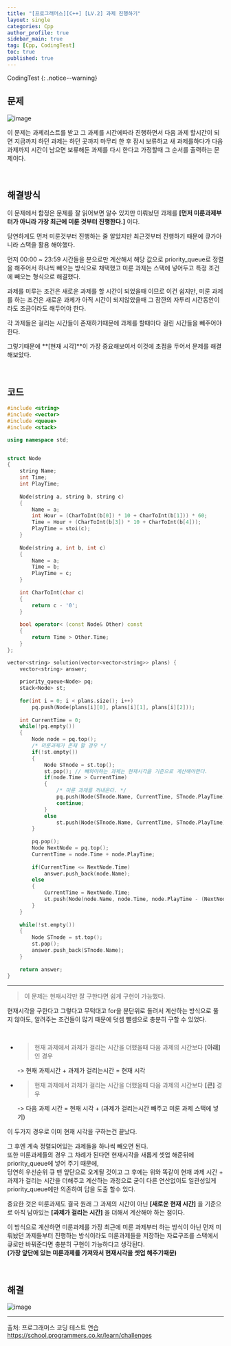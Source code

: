 ```yaml
---
title: "[프로그래머스][C++] [LV.2] 과제 진행하기"
layout: single
categories: Cpp
author_profile: true
sidebar_main: true
tag: [Cpp, CodingTest]
toc: true
published: true
---
```




CodingTest
{: .notice--warning}



## 문제

![image](https://user-images.githubusercontent.com/69719507/230786443-c5cac50a-112f-4584-9d9b-da49f5f451fe.png)


이 문제는 과제리스트를 받고 그 과제를 시간에따라 진행하면서 다음 과제 할시간이 되면 지금까지 하던 과제는 하던 곳까지 마무리 한 후 잠시 보류하고 새 과제를하다가 다음 과제까지 시간이 남으면 보류해둔 과제를 다시 한다고 가정할때 그 순서를 출력하는 문제이다.



<br>



## 해결방식


이 문제에서 함정은 문제를 잘 읽어보면 알수 있지만 미뤄놨던 과제를 **[먼저 미룬과제부터가 아니라 가장 최근에 미룬 것부터 진행한다.]** 이다.    

당연하게도 먼저 미룬것부터 진행하는 줄 알았지만 최근것부터 진행하기 때문에 큐가아니라 스택을 활용 해야했다.

먼저 00:00 ~ 23:59 시간들을 분으로만 계산해서 해당 값으로 priority_queue로 정렬을 해주어서 하나씩 빼오는 방식으로 채택했고 미룬 과제는 스택에 넣어두고 특정 조건에 빼오는 형식으로 해결했다.   

과제를 미루는 조건은 새로운 과제를 할 시간이 되었을때 이므로 이건 쉽지만, 미룬 과제를 하는 조건은 새로운 과제가 아직 시간이 되지않았을때 그 잠깐의 자투리 시간동안이라도 조금이라도 해두어야 한다.  

각 과제들은 걸리는 시간들이 존재하기때문에 과제를 할때마다 걸린 시간들을 빼주어야한다.   

그렇기때문에 **[현재 시각]**이 가장 중요해보여서 이것에 초점을 두어서 문제를 해결해보았다.


<br>



## 코드

```cpp
#include <string>
#include <vector>
#include <queue>
#include <stack>

using namespace std;


struct Node
{
    string Name;
    int Time;
    int PlayTime;
    
    Node(string a, string b, string c)
    {
        Name = a;
        int Hour = (CharToInt(b[0]) * 10 + CharToInt(b[1])) * 60;
        Time = Hour + (CharToInt(b[3]) * 10 + CharToInt(b[4]));
        PlayTime = stoi(c);
    }
    
    Node(string a, int b, int c)
    {
        Name = a;
        Time = b;
        PlayTime = c;
    }
    
    int CharToInt(char c)
    {
        return c - '0';
    }
    
    bool operator< (const Node& Other) const
    {
        return Time > Other.Time;
    }
};

vector<string> solution(vector<vector<string>> plans) {
    vector<string> answer;
    
    priority_queue<Node> pq;
    stack<Node> st;
    
    for(int i = 0; i < plans.size(); i++)
        pq.push(Node(plans[i][0], plans[i][1], plans[i][2]));
    
    int CurrentTime = 0;
    while(!pq.empty())
    {
        Node node = pq.top();
        /* 미룬과제가 존재 할 경우 */
        if(!st.empty())
        {
            Node STnode = st.top();
            st.pop(); // 빼와야하는 과제는 현재시각을 기준으로 계산해야한다.
            if(node.Time > CurrentTime)
            {
                /* 미룬 과제를 꺼내온다. */
                pq.push(Node(STnode.Name, CurrentTime, STnode.PlayTime));
                continue;
            }
            else
                st.push(Node(STnode.Name, CurrentTime, STnode.PlayTime)); // 현재 시각 새롭게 셋업.
        }
        
        pq.pop();        
        Node NextNode = pq.top();    
        CurrentTime = node.Time + node.PlayTime;
        
        if(CurrentTime <= NextNode.Time)
            answer.push_back(node.Name);           
        else
        {
            CurrentTime = NextNode.Time;
            st.push(Node(node.Name, node.Time, node.PlayTime - (NextNode.Time - node.Time)));
        }
    }
    
    while(!st.empty())
    {
        Node STnode = st.top();
        st.pop();
        answer.push_back(STnode.Name);
    }
    
    return answer;
}

```


***






> 이 문제는 현재시각만 잘 구한다면 쉽게 구현이 가능했다.

현재시각을 구한다고 그렇다고 무턱대고 for을 분단위로 돌려서 계산하는 방식으로 풀지 않아도, 알려주는 조건들이 많기 때문에 덧셈 뺄셈으로 충분히 구할 수 있었다.

<br>

* > 현재 과제에서 과제가 걸리는 시간을 더했을때 다음 과제의 시간보다 **[아래]** 인 경우 

    -> 현재 과제시간 + 과제가 걸리는시간 = 현재 시각

* > 현재 과제에서 과제가 걸리는 시간을 더했을때 다음 과제의 시간보다 **[큰]** 경우

    -> 다음 과제 시간 = 현재 시각 + (과제가 걸리는시간 빼주고 미룬 과제 스택에 넣기)

이 두가지 경우로 이미 현재 시각을 구하는건 끝났다.   

그 후엔 계속 정렬되어있는 과제들을 하나씩 빼오면 된다.  
또한 미룬과제들의 경우 그 차례가 된다면 현재시각을 새롭게 셋업 해준뒤에 priority_queue에 넣어 주기 때문에,      
당연히 우선순위 큐 맨 앞단으로 오게될 것이고 그 후에는 위와 똑같이 현재 과제 시간 + 과제가 걸리는 시간을 더해주고 계산하는 과정으로 굳이 다른 연산없이도 일관성있게 priority_queue에만 의존하여 답을 도출 할수 있다.


중요한 것은 미룬과제도 결국 원래 그 과제의 시간이 아닌 **[새로운 현재 시간]** 을 기준으로 아직 남아있는 **[과제가 걸리는 시간]** 을 더해서 계산해야 하는 점이다.

이 방식으로 계산하면 미룬과제를 가장 최근에 미룬 과제부터 하는 방식이 아닌 먼저 미뤄놨던 과제들부터 진행하는 방식이라도 미룬과제들을 저장하는 자료구조를 스택에서 큐로만 바꿔준다면 충분히 구현이 가능하다고 생각된다.    
**(가장 앞단에 있는 미룬과제를 가져와서 현재시각을 셋업 해주기때문)**



<br>



## 해결


![image](https://user-images.githubusercontent.com/69719507/230788494-6eea6fcc-1422-4f53-bbe8-4f209ebbac50.png)



***

출처: 프로그래머스 코딩 테스트 연습    
https://school.programmers.co.kr/learn/challenges